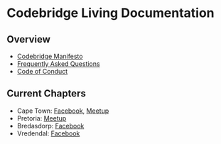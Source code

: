# Codebridge Living Documentation

## Overview

- [Codebridge Manifesto](organisation/manifesto.md)
- [Frequently Asked Questions](organisation/faq.md)
- [Code of Conduct](CODE_OF_CONDUCT.md)

## Current Chapters
- Cape Town: [Facebook](https://www.facebook.com/codebridge.newlands), [Meetup](https://www.meetup.com/Codebridge/)
- Pretoria: [Meetup](https://www.meetup.com/Codebridge-Pretoria/)
- Bredasdorp: [Facebook](https://www.facebook.com/Codebridge-Youth-Cape-Agulhas-324771671423495)
- Vredendal: [Facebook](https://www.facebook.com/CodebridgeMatz)
